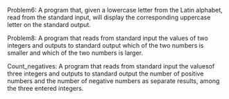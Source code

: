 Problem6:
A program that, given a lowercase letter from the Latin alphabet,
read from the standard input, 
will display the corresponding uppercase letter on the standard output.

Problem8:
A program that reads from standard input the values ​​of two integers and outputs to standard output which of the two numbers is smaller and which of the two numbers is larger.

Count_negatives:
A program that reads from standard input the values ​​of three integers and outputs to standard output the number of positive numbers and the number of negative numbers as separate results, among the three entered integers.
